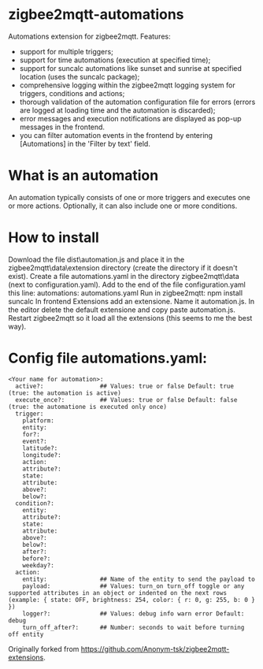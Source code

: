 # zigbee2mqtt-automations
Automations extension for zigbee2mqtt.
Features:
- support for multiple triggers;
- support for time automations (execution at specified time);
- support for suncalc automations like sunset and sunrise at specified location (uses the suncalc package);
- comprehensive logging within the zigbee2mqtt logging system for triggers, conditions and actions;
- thorough validation of the automation configuration file for errors (errors are logged at loading time and the automation is discarded);
- error messages and execution notifications are displayed as pop-up messages in the frontend.
- you can filter automation events in the frontend by entering [Automations] in the 'Filter by text' field. 
  
# What is an automation
An automation typically consists of one or more triggers and executes one or more actions.
Optionally, it can also include one or more conditions.

# How to install
Download the file dist\automation.js and place it in the zigbee2mqtt\data\extension directory (create the directory if it doesn't exist).
Create a file automations.yaml in the directory zigbee2mqtt\data (next to configuration.yaml).
Add to the end of the file configuration.yaml this line: automations: automations.yaml
Run in zigbee2mqtt: npm install suncalc
In frontend Extensions add an extensione. Name it automation.js. In the editor delete the default extensione and copy paste automation.js.
Restart zigbee2mqtt so it load all the extensions (this seems to me the best way).

# Config file automations.yaml:

```
<Your name for automation>:
  active?:                ## Values: true or false Default: true (true: the automation is active)
  execute_once?:          ## Values: true or false Default: false (true: the automatione is executed only once)
  trigger: 
    platform:
    entity: 
    for?: 
    event?: 
    latitude?: 
    longitude?:
    action: 
    attribute?: 
    state: 
    attribute:
    above?:
    below?:
  condition?:
    entity:
    attribute?:
    state: 
    attribute: 
    above?: 
    below?: 
    after?: 
    before?:
    weekday?:
  action: 
    entity:               ## Name of the entity to send the payload to
    payload:              ## Values: turn_on turn_off toggle or any supported attributes in an object or indented on the next rows (example: { state: OFF, brightness: 254, color: { r: 0, g: 255, b: 0 } })
    logger?:              ## Values: debug info warn error Default: debug
    turn_off_after?:      ## Number: seconds to wait before turning off entity
```

Originally forked from https://github.com/Anonym-tsk/zigbee2mqtt-extensions.
